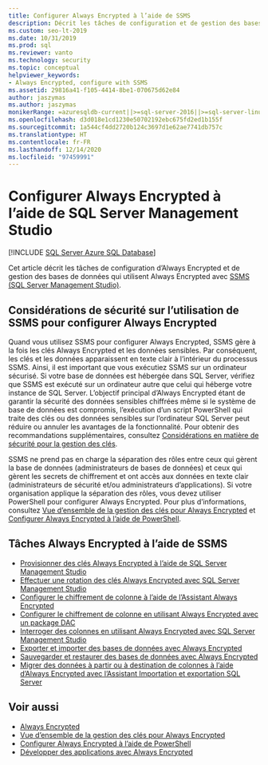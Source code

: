 ```yaml
---
title: Configurer Always Encrypted à l’aide de SSMS
description: Décrit les tâches de configuration et de gestion des bases de données Always Encrypted avec SQL Server Management Studio (SSMS).
ms.custom: seo-lt-2019
ms.date: 10/31/2019
ms.prod: sql
ms.reviewer: vanto
ms.technology: security
ms.topic: conceptual
helpviewer_keywords:
- Always Encrypted, configure with SSMS
ms.assetid: 29816a41-f105-4414-8be1-070675d62e84
author: jaszymas
ms.author: jaszymas
monikerRange: =azuresqldb-current||>=sql-server-2016||>=sql-server-linux-2017||=azuresqldb-mi-current
ms.openlocfilehash: d3d018e1cd1230e50702192ebc675fd2ed1b155f
ms.sourcegitcommit: 1a544cf4dd2720b124c3697d1e62ae7741db757c
ms.translationtype: HT
ms.contentlocale: fr-FR
ms.lasthandoff: 12/14/2020
ms.locfileid: "97459991"
---
```

# <a name="configure-always-encrypted-using-sql-server-management-studio"></a>Configurer Always Encrypted à l’aide de SQL Server Management Studio
[!INCLUDE [SQL Server Azure SQL Database](../../../includes/applies-to-version/sql-asdb.md)]

Cet article décrit les tâches de configuration d’Always Encrypted et de gestion des bases de données qui utilisent Always Encrypted avec [SSMS (SQL Server Management Studio)](../../../ssms/download-sql-server-management-studio-ssms.md).

## <a name="security-considerations-when-using-ssms-to-configure-always-encrypted"></a>Considérations de sécurité sur l’utilisation de SSMS pour configurer Always Encrypted

Quand vous utilisez SSMS pour configurer Always Encrypted, SSMS gère à la fois les clés Always Encrypted et les données sensibles. Par conséquent, les clés et les données apparaissent en texte clair à l’intérieur du processus SSMS. Ainsi, il est important que vous exécutiez SSMS sur un ordinateur sécurisé. Si votre base de données est hébergée dans SQL Server, vérifiez que SSMS est exécuté sur un ordinateur autre que celui qui héberge votre instance de SQL Server. L’objectif principal d’Always Encrypted étant de garantir la sécurité des données sensibles chiffrées même si le système de base de données est compromis, l’exécution d’un script PowerShell qui traite des clés ou des données sensibles sur l’ordinateur SQL Server peut réduire ou annuler les avantages de la fonctionnalité. Pour obtenir des recommandations supplémentaires, consultez [Considérations en matière de sécurité pour la gestion des clés](overview-of-key-management-for-always-encrypted.md#security-considerations-for-key-management).

SSMS ne prend pas en charge la séparation des rôles entre ceux qui gèrent la base de données (administrateurs de bases de données) et ceux qui gèrent les secrets de chiffrement et ont accès aux données en texte clair (administrateurs de sécurité et/ou administrateurs d’applications). Si votre organisation applique la séparation des rôles, vous devez utiliser PowerShell pour configurer Always Encrypted. Pour plus d’informations, consultez [Vue d’ensemble de la gestion des clés pour Always Encrypted](../../../relational-databases/security/encryption/overview-of-key-management-for-always-encrypted.md) et [Configurer Always Encrypted à l’aide de PowerShell](../../../relational-databases/security/encryption/configure-always-encrypted-using-powershell.md). 

## <a name="always-encrypted-tasks-using-ssms"></a>Tâches Always Encrypted à l’aide de SSMS

- [Provisionner des clés Always Encrypted à l’aide de SQL Server Management Studio](configure-always-encrypted-keys-using-ssms.md)
- [Effectuer une rotation des clés Always Encrypted avec SQL Server Management Studio](rotate-always-encrypted-keys-using-ssms.md)
- [Configurer le chiffrement de colonne à l’aide de l’Assistant Always Encrypted](always-encrypted-wizard.md)
- [Configurer le chiffrement de colonne en utilisant Always Encrypted avec un package DAC](configure-always-encrypted-using-dacpac.md)
- [Interroger des colonnes en utilisant Always Encrypted avec SQL Server Management Studio](always-encrypted-query-columns-ssms.md)
- [Exporter et importer des bases de données avec Always Encrypted](always-encrypted-migrate-using-bacpac.md)
- [Sauvegarder et restaurer des bases de données avec Always Encrypted](always-encrypted-migrate-using-backup-restore.md)
- [Migrer des données à partir ou à destination de colonnes à l’aide d’Always Encrypted avec l’Assistant Importation et exportation SQL Server](always-encrypted-migrate-using-import-export-wizard.md)

## <a name="see-also"></a>Voir aussi
- [Always Encrypted](../../../relational-databases/security/encryption/always-encrypted-database-engine.md)
- [Vue d’ensemble de la gestion des clés pour Always Encrypted](../../../relational-databases/security/encryption/overview-of-key-management-for-always-encrypted.md)
- [Configurer Always Encrypted à l’aide de PowerShell](../../../relational-databases/security/encryption/configure-always-encrypted-using-powershell.md)
- [Développer des applications avec Always Encrypted](always-encrypted-client-development.md)
